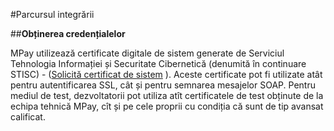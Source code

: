 #Parcursul integrării

##**Obținerea credențialelor**

MPay utilizează certificate digitale de sistem generate de Serviciul Tehnologia Informației și Securitate Cibernetică (denumită în continuare STISC) - ([Solicită certificat de sistem](https://semnatura.md/order/system-certificate)
). Aceste certificate pot fi utilizate atât pentru autentificarea SSL, cât și pentru semnarea mesajelor SOAP. Pentru mediul de test, dezvoltatorii pot utiliza atît certificatele de test obținute de la echipa tehnică MPay, cît și pe cele proprii cu condiția că sunt de tip avansat calificat.
